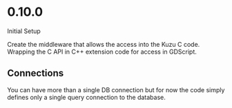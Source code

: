 # 0.10.0

Initial Setup

Create the middleware that allows the access into the Kuzu C code. Wrapping the C API in C++ extension code for access in GDScript.

## Connections

You can have more than a single DB connection but for now the code simply defines only a single query connection to the database.

